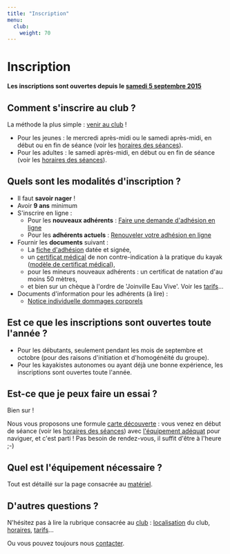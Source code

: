 ```yaml
---
title: "Inscription"
menu:
  club:
    weight: 70
---
```


# Inscription

**Les inscriptions sont ouvertes depuis le [samedi 5 septembre 2015](/adherents/calendrier/evenements/rentree-2015/)**

## Comment s'inscrire au club ?

La méthode la plus simple : [venir au club](/club/localisation/) !

* Pour les jeunes : le mercredi après-midi ou le samedi après-midi, en début ou en fin de séance (voir les [horaires des séances](/club/horaires/)).
* Pour les adultes : le samedi après-midi, en début ou en fin de séance (voir les [horaires des séances](/club/horaires/)).

## Quels sont les modalités d'inscription ?

* Il faut **savoir nager** !
* Avoir **9 ans** minimum
* S'inscrire en ligne : 
  * Pour les **nouveaux adhérents** : [Faire une demande d'adhésion en ligne](http://intranet.jevck.com/registration)
  * Pour les **adhérents actuels** : [Renouveler votre adhésion en ligne](http://intranet.jevck.com/subscriptions)
* Fournir les **documents** suivant :
  * La [fiche d'adhésion](/documents/2014-2015/adhesion.pdf) datée et signée,
  * un [certificat médical](http://www.ffcanoe.asso.fr/actualites/index2.php3?page=actus/certificats_medicaux1.html) de non contre-indication à la pratique du kayak ([modèle de certificat médical](/documents/2014-2015/certificat_medical.pdf)),
  * pour les mineurs nouveaux adhérents : un certificat de natation d'au moins 50 mètres,
  * et bien sur un chèque à l'ordre de 'Joinville Eau Vive'. Voir les [tarifs](/club/tarifs/)...
* Documents d'information pour les adhérents (à lire) :
  * [Notice individuelle dommages corporels](/documents/2014-2015/notice_individuelle_dommages_corporels.pdf)

## Est ce que les inscriptions sont ouvertes toute l'année ?

* Pour les débutants, seulement pendant les mois de septembre et octobre (pour des raisons d'initiation et d'homogénéité du groupe).
* Pour les kayakistes autonomes ou ayant déjà une bonne expérience, les inscriptions sont ouvertes toute l'année.

## Est-ce que je peux faire un essai ?

Bien sur !

Nous vous proposons une formule [carte découverte](/club/tarifs/) : vous venez en début de séance (voir les [horaires des séances](/club/horaires/)) avec [l'équipement adéquat](/canoe-kayak/infos-pratiques/materiel/) pour naviguer, et c'est parti ! Pas besoin de rendez-vous, il suffit d'être à l'heure ;-)

## Quel est l'équipement nécessaire ?

Tout est détaillé sur la page consacrée au [matériel](/canoe-kayak/infos-pratiques/materiel/).

## D'autres questions ?

N'hésitez pas à lire la rubrique consacrée au [club](/club/) : [localisation](/club/localisation/) du club, [horaires](/club/horaires/), [tarifs](/club/tarifs/)...

Ou vous pouvez toujours nous [contacter](/contact/). 
